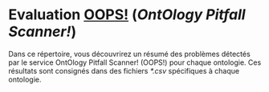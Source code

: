 # Evaluation [OOPS!](https://oops.linkeddata.es/) (*OntOlogy Pitfall Scanner!*)

Dans ce répertoire, vous découvrirez un résumé des problèmes détectés par le service OntOlogy Pitfall Scanner! (OOPS!) pour chaque ontologie. Ces résultats sont consignés dans des fichiers *\*.csv* spécifiques à chaque ontologie.